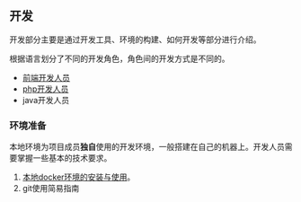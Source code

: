 ## 开发

开发部分主要是通过开发工具、环境的构建、如何开发等部分进行介绍。

根据语言划分了不同的开发角色，角色间的开发方式是不同的。

* [前端开发人员](jiao-fu/kai-fa/qian-duan.md)
* [php开发人员](jiao-fu/kai-fa/php.md)
* java开发人员

### 环境准备

本地环境为项目成员**独自**使用的开发环境，一般搭建在自己的机器上。开发人员需要掌握一些基本的技术要求。

1. [本地docker环境的安装与使用](/base/docker/docker.md)。
2. git使用简易指南


